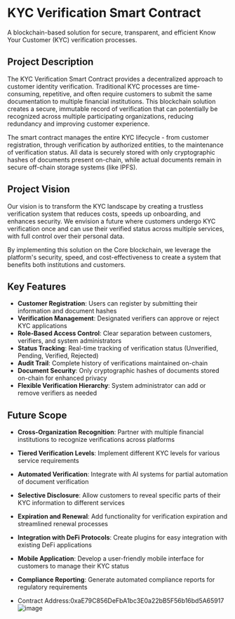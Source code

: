 # KYC Verification Smart Contract

A blockchain-based solution for secure, transparent, and efficient Know Your Customer (KYC) verification processes.

## Project Description

The KYC Verification Smart Contract provides a decentralized approach to customer identity verification. Traditional KYC processes are time-consuming, repetitive, and often require customers to submit the same documentation to multiple financial institutions. This blockchain solution creates a secure, immutable record of verification that can potentially be recognized across multiple participating organizations, reducing redundancy and improving customer experience.

The smart contract manages the entire KYC lifecycle - from customer registration, through verification by authorized entities, to the maintenance of verification status. All data is securely stored with only cryptographic hashes of documents present on-chain, while actual documents remain in secure off-chain storage systems (like IPFS).

## Project Vision

Our vision is to transform the KYC landscape by creating a trustless verification system that reduces costs, speeds up onboarding, and enhances security. We envision a future where customers undergo KYC verification once and can use their verified status across multiple services, with full control over their personal data. 

By implementing this solution on the Core blockchain, we leverage the platform's security, speed, and cost-effectiveness to create a system that benefits both institutions and customers.

## Key Features

- **Customer Registration**: Users can register by submitting their information and document hashes
- **Verification Management**: Designated verifiers can approve or reject KYC applications
- **Role-Based Access Control**: Clear separation between customers, verifiers, and system administrators
- **Status Tracking**: Real-time tracking of verification status (Unverified, Pending, Verified, Rejected)
- **Audit Trail**: Complete history of verifications maintained on-chain
- **Document Security**: Only cryptographic hashes of documents stored on-chain for enhanced privacy
- **Flexible Verification Hierarchy**: System administrator can add or remove verifiers as needed

## Future Scope

- **Cross-Organization Recognition**: Partner with multiple financial institutions to recognize verifications across platforms
- **Tiered Verification Levels**: Implement different KYC levels for various service requirements
- **Automated Verification**: Integrate with AI systems for partial automation of document verification
- **Selective Disclosure**: Allow customers to reveal specific parts of their KYC information to different services
- **Expiration and Renewal**: Add functionality for verification expiration and streamlined renewal processes
- **Integration with DeFi Protocols**: Create plugins for easy integration with existing DeFi applications
- **Mobile Application**: Develop a user-friendly mobile interface for customers to manage their KYC status
- **Compliance Reporting**: Generate automated compliance reports for regulatory requirements

- Contract Address:0xaE79C856DeFbA1bc3E0a22bB5F56b16bd5A65917
![image](https://github.com/user-attachments/assets/b5731b35-ea31-42d2-837c-0a01fad90226)

